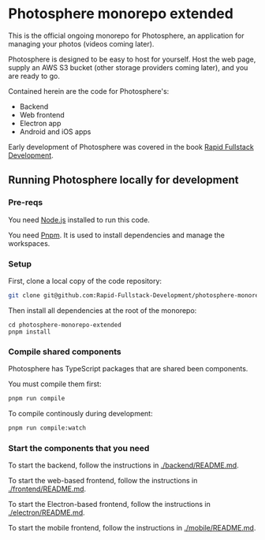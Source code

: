 # Photosphere monorepo extended

This is the official ongoing monorepo for Photosphere, an application for managing your photos (videos coming later).

Photosphere is designed to be easy to host for yourself. Host the web page, supply an AWS S3 bucket (other storage providers coming later), and you are ready to go. 

Contained herein are the code for Photosphere's:
- Backend
- Web frontend
- Electron app
- Android and iOS apps

Early development of Photosphere was covered in the book [Rapid Fullstack Development](https://rapidfullstackdevelopment.com/).

## Running Photosphere locally for development

### Pre-reqs

You need [Node.js](https://nodejs.org/) installed to run this code.

You need [Pnpm](https://pnpm.io/). It is used to install dependencies and manage the workspaces.

### Setup

First, clone a local copy of the code repository:

```bash
git clone git@github.com:Rapid-Fullstack-Development/photosphere-monorepo-extended.git
```

Then install all dependencies at the root of the monorepo:

```
cd photosphere-monorepo-extended
pnpm install
```

### Compile shared components

Photosphere has TypeScript packages that are shared been components. 

You must compile them first:

```bash
pnpm run compile
```

To compile continously during development:

```bash
pnpm run compile:watch
```

### Start the components that you need

To start the backend, follow the instructions in [./backend/README.md](./backend/README.md).

To start the web-based frontend, follow the instructions in [./frontend/README.md](./frontend/README.md).

To start the Electron-based frontend, follow the instructions in [./electron/README.md](./electron/README.md).

To start the mobile frontend, follow the instructions in [./mobile/README.md](./mobile/README.md).









